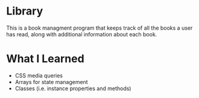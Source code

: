 # Library
This is a book managment program that keeps track of all the books a user has read, along with additional information about each book.

# What I Learned

* CSS media queries
* Arrays for state management
* Classes (i.e. instance properties and methods)
